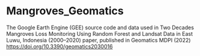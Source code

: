 # Mangroves_Geomatics
The Google Earth Engine (GEE) source code and data used in Two Decades Mangroves Loss Monitoring Using Random Forest and Landsat Data in East Luwu, Indonesia (2000–2020) paper, published in Geomatics MDPI (2022) https://doi.org/10.3390/geomatics2030016

